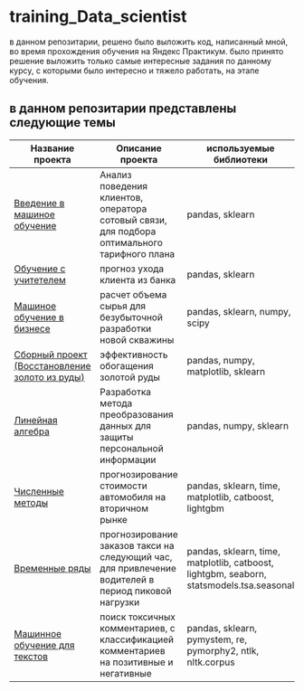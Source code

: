 # training_Data_scientist
в данном репозитарии, решено было выложить код, написанный мной, во время прохождения обучения на Яндекс Практикум. было принято решение выложить только самые интересные задания по данному курсу, с которыми было интересно и тяжело работать, на этапе обучения.
## в данном репозитарии представлены следующие темы


Название проекта|Описание проекта|используемые библиотеки
-----------------------------|-----------------------------------------|------------------------
[Введение в машиное обучение](https://github.com/vvtyurin/training_Data_scientist/tree/main/Introduction%20to%20Machine%20Learning)|Анализ поведения клиентов, оператора сотовый связи, для подбора оптимального тарифного плана| pandas, sklearn
[Обучение с учитетелем](https://github.com/vvtyurin/training_Data_scientist/tree/main/Training%20with%20a%20teacher)|прогноз ухода клиента из банка| pandas, sklearn
[Машиное обучение в бизнесе](https://github.com/vvtyurin/training_Data_scientist/tree/main/Machine%20learning%20in%20business)|расчет объема сырья для безубыточной разработки новой скважины | pandas, sklearn, numpy, scipy
[Сборный проект (Восстановление золото из руды)](https://github.com/vvtyurin/training_Data_scientist/tree/main/Combined%20project%20-%201)|эффективность обогащения золотой руды| pandas, numpy, matplotlib, sklearn
[Линейная алгебра](https://github.com/vvtyurin/training_Data_scientist/tree/main/Linear%20Algebra)|Разработка метода преобразования данных для защиты персональной информации|pandas, numpy, sklearn
[Численные методы](https://github.com/vvtyurin/training_Data_scientist/tree/main/Numerical%20methods)|прогнозирование стоимости автомобиля на вторичном рынке| pandas, sklearn, time, matplotlib, catboost, lightgbm
[Временные ряды](https://github.com/vvtyurin/training_Data_scientist/tree/main/Time%20series)|прогнозирование заказов такси на следующий час, для привлечение водителей в период пиковой нагрузки| pandas, sklearn, time, matplotlib, catboost, lightgbm, seaborn, statsmodels.tsa.seasonal
[Машинное обучение для текстов](https://github.com/vvtyurin/training_Data_scientist/tree/main/Machine%20learning%20for%20texts)|поиск токсичных комментариев, с классификацией комментариев на позитивные и негативные| pandas, sklearn, pymystem, re, pymorphy2, ntlk, nltk.corpus
